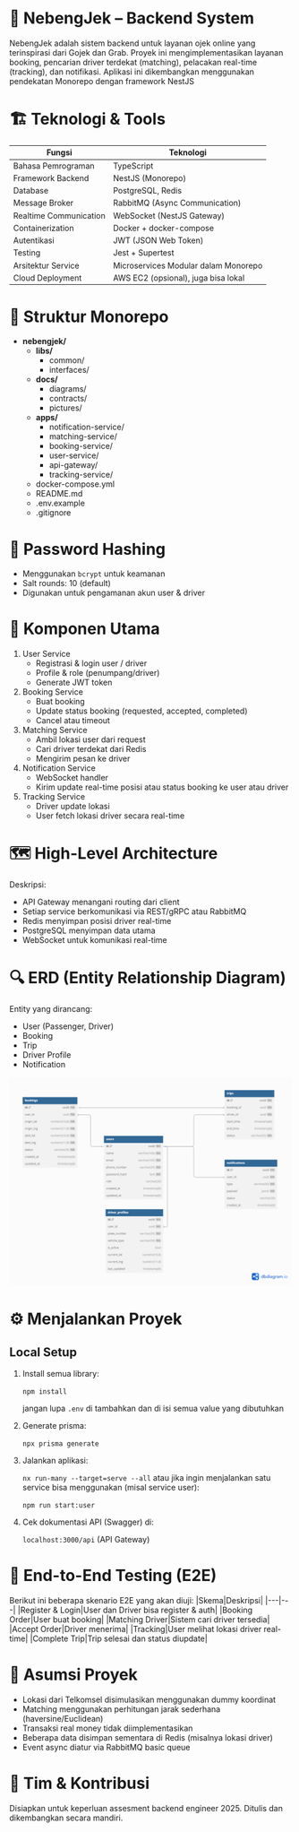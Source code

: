 # 🚀 NebengJek – Backend System
NebengJek adalah sistem backend untuk layanan ojek online yang terinspirasi dari Gojek dan Grab. Proyek ini mengimplementasikan layanan booking, pencarian driver terdekat (matching), pelacakan real-time (tracking), dan notifikasi. Aplikasi ini dikembangkan menggunakan pendekatan Monorepo dengan framework NestJS

# 🏗️ Teknologi & Tools
|Fungsi|Teknologi|
|---|---|
|Bahasa Pemrograman|TypeScript|
|Framework Backend|NestJS (Monorepo)|
|Database|PostgreSQL, Redis|
|Message Broker|RabbitMQ (Async Communication)|
|Realtime Communication|WebSocket (NestJS Gateway)|
|Containerization|Docker + docker-compose|
|Autentikasi|JWT (JSON Web Token)|
|Testing|Jest + Supertest|
|Arsitektur Service|Microservices Modular dalam Monorepo|
|Cloud Deployment|AWS EC2 (opsional), juga bisa lokal|

# 📂 Struktur Monorepo
- **nebengjek/**
  - **libs/**
    - common/
    - interfaces/
  - **docs/**
    - diagrams/
    - contracts/
    - pictures/
  - **apps/**
    - notification-service/
    - matching-service/
    - booking-service/
    - user-service/
    - api-gateway/
    - tracking-service/
  - docker-compose.yml
  - README.md
  - .env.example
  - .gitignore

# 🔐 Password Hashing
- Menggunakan `bcrypt` untuk keamanan
- Salt rounds: 10 (default)
- Digunakan untuk pengamanan akun user & driver

# 🧩 Komponen Utama
1. User Service
    * Registrasi & login user / driver
    * Profile & role (penumpang/driver)
    * Generate JWT token
2. Booking Service
    * Buat booking
    * Update status booking (requested, accepted, completed)
    * Cancel atau timeout
3. Matching Service
    * Ambil lokasi user dari request
    * Cari driver terdekat dari Redis
    * Mengirim pesan ke driver
4. Notification Service
    * WebSocket handler
    * Kirim update real-time posisi atau status booking ke user atau driver
5. Tracking Service
    * Driver update lokasi
    * User fetch lokasi driver secara real-time

# 🗺️ High-Level Architecture
Deskripsi:
* API Gateway menangani routing dari client
* Setiap service berkomunikasi via REST/gRPC atau RabbitMQ
* Redis menyimpan posisi driver real-time
* PostgreSQL menyimpan data utama
* WebSocket untuk komunikasi real-time

# 🔍 ERD (Entity Relationship Diagram)
Entity yang dirancang:
* User (Passenger, Driver)
* Booking
* Trip
* Driver Profile
* Notification

![ERD](docs/pictures/erd.png)

# ⚙️ Menjalankan Proyek
##  Local Setup
1. Install semua library:

    `npm install`

    jangan lupa `.env` di tambahkan dan di isi semua value yang dibutuhkan

2. Generate prisma:

    `npx prisma generate`

3. Jalankan aplikasi:

    `nx run-many --target=serve --all`
    atau jika ingin menjalankan satu service bisa menggunakan (misal service user):

    `npm run start:user`

4. Cek dokumentasi API (Swagger) di:

    `localhost:3000/api` (API Gateway)

# 🧪 End-to-End Testing (E2E)
Berikut ini beberapa skenario E2E yang akan diuji:
|Skema|Deskripsi|
|---|---|
|Register & Login|User dan Driver bisa register & auth|
|Booking Order|User buat booking|
|Matching Driver|Sistem cari driver tersedia|
|Accept Order|Driver menerima|
|Tracking|User melihat lokasi driver real-time|
|Complete Trip|Trip selesai dan status diupdate|

# 📌 Asumsi Proyek
* Lokasi dari Telkomsel disimulasikan menggunakan dummy koordinat
* Matching menggunakan perhitungan jarak sederhana (haversine/Euclidean)
* Transaksi real money tidak diimplementasikan
* Beberapa data disimpan sementara di Redis (misalnya lokasi driver)
* Event async diatur via RabbitMQ basic queue

# 🤝 Tim & Kontribusi
Disiapkan untuk keperluan assesment backend engineer 2025.
Ditulis dan dikembangkan secara mandiri.